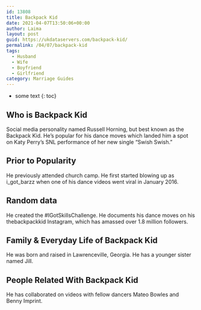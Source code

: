 ```yaml
---
id: 13808
title: Backpack Kid
date: 2021-04-07T13:50:06+00:00
author: Laima
layout: post
guid: https://ukdataservers.com/backpack-kid/
permalink: /04/07/backpack-kid
tags:
  - Husband
  - Wife
  - Boyfriend
  - Girlfriend
category: Marriage Guides
---
```


* some text
{: toc}


## Who is Backpack Kid
                  
                  
                  
Social media personality named Russell Horning, but best known as the Backpack Kid. He&#8217;s popular for his dance moves which landed him a spot on Katy Perry&#8217;s SNL performance of her new single &#8220;Swish Swish.&#8221; 
                  
              
            
              
            
                
                
                
## Prior to Popularity
                  
                  
                  
He previously attended church camp. He first started blowing up as i_got_barzz when one of his dance videos went viral in January 2016. 
                  
              
            
              
            
                
                
                
## Random data
                  
                  
                  
He created the #IGotSkillsChallenge. He documents his dance moves on his thebackpackkid Instagram, which has amassed over 1.8 million followers.
                  
              
            
              
            
                
                
                
## Family & Everyday Life of Backpack Kid
                  
                  
                  
He was born and raised in Lawrenceville, Georgia. He has a younger sister named Jill. 
                  
              
            
              
            
                
                
                
## People Related With Backpack Kid
                  
                  
                  
He has collaborated on videos with fellow dancers Mateo Bowles and Benny Imprint.
                  
              
            
              
            
                
              
            
              
              
            
            
              
            
          
          
          